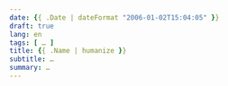 ```yaml
---
date: {{ .Date | dateFormat "2006-01-02T15:04:05" }}
draft: true
lang: en
tags: [ … ]
title: {{ .Name | humanize }}
subtitle: …
summary: …
---
```


